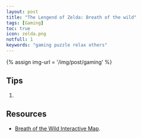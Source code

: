 ```yaml
---
layout: post
title: "The Lengend of Zelda: Breath of the wild"
tags: [Gaming]
toc: true
icon: zelda.png
notfull: 1
keywords: "gaming puzzle relax others"
---
```


{% assign img-url = '/img/post/gaming' %}

## Tips

1.

## Resources

- [Breath of the Wild Interactive Map](https://www.zeldadungeon.net/breath-of-the-wild-interactive-map/).